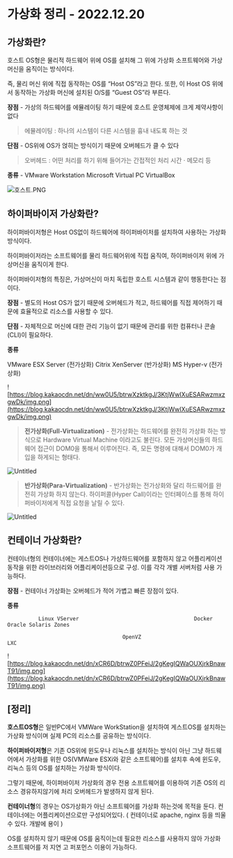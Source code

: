 # 가상화 정리 - 2022.12.20

## **가상화란?**

 호스트 OS형은 물리적 하드웨어 위에 OS를 설치해 그 위에 가상화 소프트웨어와 가상머신을 움직이는 방식이다.

 즉, 물리 머신 위에 직접 동작하는 OS를 “Host OS”라고 한다. 또한, 이 Host OS 위에서 동작하는 가상화 머신에 설치된 O/S를 “Guest OS”라 부른다.

**장점** - 가상의 하드웨어를 에뮬레이팅 하기 때문에 호스트 운영체제에 크게 제약사항이 없다

> 에뮬레이팅 : 하나의 시스템이 다른 시스템을 흉내 내도록 하는 것
> 

**단점** - OS위에 OS가 얹히는 방식이기 때문에 오버헤드가 클 수 있다

> 오버헤드 : 어떤 처리를 하기 위해 들어가는 간접적인 처리 시간 · 메모리 등
> 

**종류** -        VMware Workstation        Microsoft Virtual PC             VirtualBox

![호스트.PNG](https://s3-us-west-2.amazonaws.com/secure.notion-static.com/fef7c142-7547-4401-8721-06e28a7e9262/%ED%98%B8%EC%8A%A4%ED%8A%B8.png)

## **하이퍼바이저 가상화란?**

 하이퍼바이저형은 Host OS없이 하드웨어에 하이퍼바이저를 설치하여 사용하는 가상화 방식이다.

하이퍼바이저라는 소프트웨어를 물리 하드웨어위에 직접 움직여, 하이퍼바이저 위에 가상머신을 움직이게 한다.

하이퍼바이저형의 특징은, 가상머신이 마치 독립한 호스트 시스템과 같이 행동한다는 점이다.

**장점** - 별도의 Host OS가 없기 때문에 오버헤드가 적고, 하드웨어를 직접 제어하기 때문에 효율적으로 리소스를 사용할 수 있다.

**단점** - 자체적으로 머신에 대한 관리 기능이 없기 때문에 관리를 위한 컴퓨터나 콘솔(CLI)이 필요하다.

**종류**

VMware ESX Server (전가상화)       Citrix XenServer (반가상화)                    MS Hyper-v (전가상화)

![https://blog.kakaocdn.net/dn/ww0U5/btrwXzktkgJ/3KtjWwIXuESARwzmxzgwDk/img.png](https://blog.kakaocdn.net/dn/ww0U5/btrwXzktkgJ/3KtjWwIXuESARwzmxzgwDk/img.png)

> **전가상화(Full-Virtualization)** - 전가상화는 하드웨어를 완전히 가상화 하는 방식으로 Hardware Virtual Machine 이라고도 불린다. 모든 가상머신들의 하드웨어 접근이 DOM0을 통해서 이루어진다. 즉, 모든 명령에 대해서 DOM0가 개입을 하게되는 형태다.
> 

![Untitled](https://s3-us-west-2.amazonaws.com/secure.notion-static.com/1e899c12-68bf-4287-a4ed-51fc98594e1b/Untitled.png)

> **반가상화(Para-Virtualization)** - 반가상화는 전가상화와 달리 하드웨어를 완전히 가상화 하지 않는다. 하이퍼콜(Hyper Call)이라는 인터페이스를 통해 하이퍼바이저에게 직접 요청을 날릴 수 있다.
> 

![Untitled](https://s3-us-west-2.amazonaws.com/secure.notion-static.com/c456650e-31d8-407d-9f15-4df7239e6d13/Untitled.png)

## **컨테이너 가상화란?**

 컨테이너형의 컨테이너에는 게스트OS나 가상하드웨어를 포함하지 않고 어플리케이션 동작을 위한 라이브러리와 어플리케이션등으로 구성. 이를 각각 개별 서버처럼 사용 가능하다.

**장점** - 컨테이너 가상화는 오버헤드가 적어 가볍고 빠른 장점이 있다.

**종류**

              Linux VServer                                     Docker                                  Oracle Solaris Zones

                                         OpenVZ                                                  LXC

![https://blog.kakaocdn.net/dn/xCR6D/btrwZ0PFeiJ/2gKegIQWaOUXjrkBnawT91/img.png](https://blog.kakaocdn.net/dn/xCR6D/btrwZ0PFeiJ/2gKegIQWaOUXjrkBnawT91/img.png)

## [정리]

**호스트OS형**은 일반PC에서 VMWare WorkStation을 설치하여 게스트OS를 설치하는 가상화 방식이며 실제 PC의 리소스를 공유하는 방식이다.

**하이퍼바이저형**은 기존 OS위에 윈도우나 리눅스를 설치하는 방식이 아닌 그냥 하드웨어에서 가상화를 위한 OS(VMWare ESXi와 같은 소프트웨어)를 설치후 속에 윈도우, 리눅스 등의 OS를 설치하는 가상화 방식이다.

그렇기 때문에, 하이퍼바이저 가상화의 경우 전용 소프트웨어를 이용하여 기존 OS의 리소스 경유하지않기에 처리 오버헤드가 발생하지 않게 된다.

**컨테이너형**의 경우는 OS가상화가 아닌 소프트웨어를 가상화 하는것에 목적을 둔다. 컨테이너에는 어플리케이션으로만 구성되어있다. ( 컨테이너로 apache, nginx 등을 띄울 수 있다. 개발에 용이 )

OS를 설치하지 않기 때문에 OS를 움직이는데 필요한 리소스를 사용하지 않아 가상화 소프트웨어를 저 지연 고 퍼포먼스 이용이 가능하다.